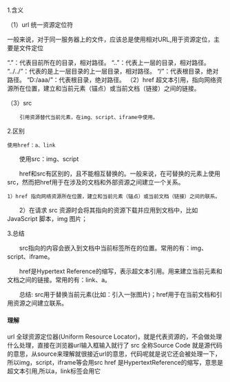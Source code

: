 1.含义

（1）url 统一资源定位符

  一般来说，对于同一服务器上的文件，应该总是使用相对URL,用于资源定位，主要是文件定位

“.”：代表目前所在的目录，相对路径。 
“..”：代表上一层的目录，相对路径。
“../../”：代表的是上一层目录的上一层目录，相对路径。
“/”：代表根目录，绝对路径。
“D:/aaa/”：代表根目录，绝对路径。
 （2）href
        超文本引用，指向网络资源所在位置，建立和当前元素（锚点）或当前文档（链接）之间的链接。

（3）src

        引用资源替代当前元素，在img、script、iframe中使用。

2.区别

    使用href：a、link

　　使用src：img、script

　　href和src有区别的，且不能相互替换的。一般来说，在可替换的元素上使用src，然而把href用于在涉及的文档和外部资源之间建立一个关系。

    1）href 指向网络资源所在位置，建立和当前元素（锚点）或当前文档（链接）之间的联系。

　　2）在请求 src 资源时会将其指向的资源下载并应用到文档中，比如 JavaScript 脚本，img 图片；

3.总结

　　src指向的内容会嵌入到文档中当前标签所在的位置。常用的有：img、script、iframe。

　　href是Hypertext Reference的缩写，表示超文本引用。用来建立当前元素和文档之间的链接。常用的有：link、a。

　　总结: src用于替换当前元素(比如：引入一张图片)；href用于在当前文档和引用资源之间建立联系。

#### 理解

url 全球资源定位器(Uniform Resource Locator)，就是代表资源的，不会做处理什么处理，直接在浏览器url输入框输入就行了
src 全称Source Code 就是源代码的意思，从source来理解就很接近url的意思，代码呢就是说它还会被处理一下，所以img，script，iframe等会用src
href 是HypertextReference的缩写，意思是超文本引用,所以a，link标签会用它